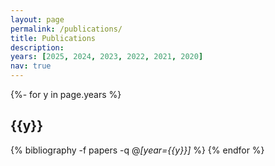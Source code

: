 ```yaml
---
layout: page
permalink: /publications/
title: Publications
description: 
years: [2025, 2024, 2023, 2022, 2021, 2020]
nav: true
---
```


<div class="publications">

{%- for y in page.years %}
	<h2 class="year">{{y}}</h2>
	{% bibliography -f papers -q @*[year={{y}}]* %}
{% endfor %}

</div>
